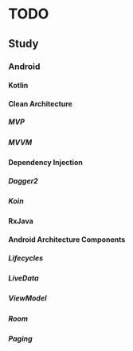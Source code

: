 # TODO

## Study

### Android

#### Kotlin

#### Clean Architecture
##### MVP
##### MVVM

#### Dependency Injection
##### Dagger2
##### Koin

#### RxJava

#### Android Architecture Components
##### Lifecycles
##### LiveData
##### ViewModel
##### Room
##### Paging
